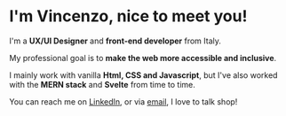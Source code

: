 # I'm Vincenzo, nice to meet you! #
I'm a **UX/UI Designer** and **front-end developer** from Italy.

My professional goal is to **make the web more accessible and inclusive**.

I mainly work with vanilla **Html, CSS and Javascript**, but I've also worked with the **MERN stack** and **Svelte** from time to time.

You can reach me on [LinkedIn](https://www.linkedin.com/in/vincenzo-de-lucia/), or via [email](mailto:vincenzo.delucia@icloud.com), I love to talk shop!

